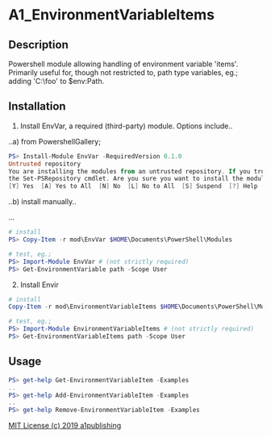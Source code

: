 # A1_EnvironmentVariableItems

## Description
Powershell module allowing handling of environment variable 'items'.  Primarily useful for, though not restricted to, path type variables, eg.; adding 'C:\foo' to $env:Path.

## Installation

1. Install EnvVar, a required (third-party) module. Options include..

..a) from PowershellGallery;

```powershell
PS> Install-Module EnvVar -RequiredVersion 0.1.0
Untrusted repository
You are installing the modules from an untrusted repository. If you trust this repository, change its InstallationPolicy value by running
the Set-PSRepository cmdlet. Are you sure you want to install the modules from 'PSGallery'?
[Y] Yes  [A] Yes to All  [N] No  [L] No to All  [S] Suspend  [?] Help (default is "N"): y

```

..b) install manually..

...

```powershell
# install
PS> Copy-Item -r mod\EnvVar $HOME\Documents\PowerShell\Modules

# test, eg.;
PS> Import-Module EnvVar # (not strictly required)
PS> Get-EnvironmentVariable path -Scope User
```

2. Install Envir

```powershell
# install
Copy-Item -r mod\EnvironmentVariableItems $HOME\Documents\PowerShell\Modules

# test, eg.;
PS> Import-Module EnvironmentVariableItems # (not strictly required)
PS> Get-EnvironmentVariableItems path -Scope User
```



## Usage

```powershell
PS> get-help Get-EnvironmentVariableItem -Examples
..
PS> get-help Add-EnvironmentVariableItem -Examples
..
PS> get-help Remove-EnvironmentVariableItem -Examples
```




[MIT License (c) 2019 a1publishing](LICENSE)
